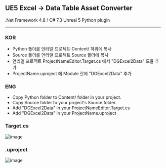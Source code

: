## UE5 Excel -> Data Table Asset Converter

.Net Framework 4.8 / C# 7.3
Unreal 5 Python plugin

---

### KOR
  + Python 폴더를 언리얼 프로젝트 Content/ 하위에 복사
  + Source 폴더를 언리얼 프로젝트 Source 폴더에 복사
  + 언리얼 프로젝트 ProjectNameEditor.Target.cs 에서 "DGExcel2Data" 모듈 추가
  + ProjectName.uproject 에 Module 란에 "DGExcel2Data" 추가
 
### ENG
  + Copy Python folder to Content/ folder in your project.
  + Copy Source folder to your project's Source folder.
  + Add "DGExcel2Data" in your ProjectNameEditor.Target.cs
  + Add "DGExcel2Data" in your ProjectName.uproject

### Target.cs
![image](https://github.com/Kympy/Unreal_Excel2Data/assets/65384983/282cd628-e010-4b1f-b912-fa82a21bad05)

### .uproject
![image](https://github.com/Kympy/Unreal_Excel2Data/assets/65384983/7c0755d2-3826-4bab-8edf-80075ed6b214)



